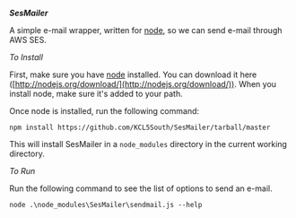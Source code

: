 ***SesMailer***

A simple e-mail wrapper, written for [node](http://nodejs.org), so we can send e-mail through AWS SES.

*To Install*

First, make sure you have [node](http://nodejs.org) installed.  You can download it here ([http://nodejs.org/download/](http://nodejs.org/download/)).  When you install node, make sure it's added to your path.

Once node is installed, run the following command:

    npm install https://github.com/KCL5South/SesMailer/tarball/master

This will install SesMailer in a `node_modules` directory in the current working directory.  

*To Run*

Run the following command to see the list of options to send an e-mail.

    node .\node_modules\SesMailer\sendmail.js --help

